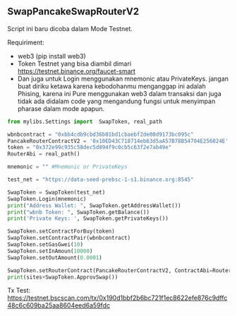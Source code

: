 ## SwapPancakeSwapRouterV2

Script ini baru dicoba dalam Mode Testnet.

Requiriment:
- web3 (pip install web3)
- Token Testnet yang bisa diambil dimari
https://testnet.binance.org/faucet-smart
- Dan juga untuk Login menggunakan mnemonic atau PrivateKeys. jangan buat diriku ketawa karena kebodohanmu menganggap ini adalah Phising, karena ini Pure menggunakan web3 dalam transaksi dan juga tidak ada didalam code yang mengandung fungsi untuk menyimpan pharase dalam mode apapun.

```py
from mylibs.Settings import  SwapToken, real_path

wbnbcontract = "0xbb4cdb9cbd36b01bd1cbaebf2de08d9173bc095c"
PancakeRouterContractV2 = '0x10ED43C718714eb63d5aA57B78B54704E256024E'
token = "0x372e99c935c58dec5d894f9c0cb5c63f2e7ab49e"
RouterAbi = real_path()

mnemonic = "" #Mnemonic or PrivateKeys

test_net = "https://data-seed-prebsc-1-s1.binance.org:8545"

SwapToken = SwapToken(test_net)
SwapToken.Login(mnemonic)
print("Address Wallet: ", SwapToken.getAddressWallet())
print("wbnb Token: ", SwapToken.getBalance())
print('Private Keys: ', SwapToken.getPrivateKeys())

SwapToken.setContractForBuy(token)
SwapToken.setContractPair(wbnbcontract)
SwapToken.setGasGwei(10)
SwapToken.setInAmoun(10000)
SwapToken.setOutAmount(0.0001)

SwapToken.setRouterContract(PancakeRouterContractV2, ContractAbi=RouterAbi)
print(sites+SwapToken.ApprovSwap())
```
Tx Test:
https://testnet.bscscan.com/tx/0x190d1bbf2b6bc721f1ec8622efe876c9dffc48c6c609ba25aa8604eed6a59fdc
